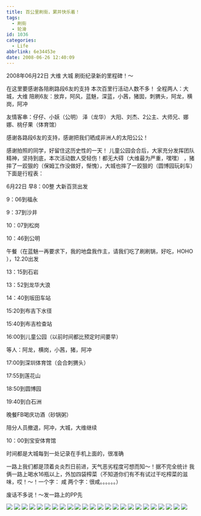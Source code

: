 ```yaml
---
title: 百公里刷街，累并快乐着！
tags:
  - 刷街
  - 轮滑
id: 1036
categories:
  - Life
abbrlink: 6e34453e
date: 2008-06-26 12:40:09
---
```


2008年06月22日 大维 大城 刷街纪录新的里程碑！～

 在这里要感谢各陪刷路段6友的支持
 本次百里行活动人数不多！
全程两人：大城，大维
陪刷6友：放弃，阿风，蓝魅，深蓝，小茜，猪囡，刺猬头，阿龙，横岗，阿冲

友情客串：仔仔、小妖（公明） 泽（龙华） 大阳、刘杰、2公主、大师兄、娜娜、桃仔果（体育馆）

感谢各路段6友的支持，感谢把我们晒成非洲人的太阳公公！

感谢拍照的同学，好留住这历史性的一天！
儿童公园会合后，大家充分发挥团队精神，坚持到底，本次活动数人受轻伤！都无大碍（大维最为严重，嘿嘿） ，猪摔了一跤狠的（保姆工作没做好，惭愧），大城也摔了一跤狠的（圆博园玩刹车）
下面是行程表：

6月22日 早8：00整 大新百货出发

 9：06到福永

 9：37到沙井

 10：07到松岗

 10：46到公明

 午餐（在蓝魅一再要求下，我的地盘我作主，请我们吃了刷刷锅，好吃，HOHO ），12.20出发

 13：15到石岩

 13：52到龙华大浪

 14：40到坂田车站

 15:20到布吉下水径

 15:40到布吉检查站

 16:00到儿童公园（以前时间都比预定时间要早）

 等人：阿龙，横岗，小茜，猪，阿冲

 17:00到深圳体育馆（会合刺猬头）

 17:55到莲花山

 18:50到圆博园

 19:40到白石洲

 晚餐FB喝庆功酒（砂锅粥）

 陪分人员撤退，阿冲，大城，大维继续

 10：00到宝安体育馆

 时间都是大城每到一处记录在手机上面的，很准确

一路上我们都是顶着炎炎烈日前进，天气恶劣程度可想而知～！据不完全统计 我俩一路上喝水16瓶以上，外加四袋榨菜（不知道你们有不有试过干吃榨菜的滋味，哎！～！一个字： 咸 两个字：很咸。。。。。。）

 废话不多说！～发一路上的PP先
<!--more-->
![](/images/2008/06/26_26_124009_10210.jpg) 
![](/images/2008/06/26_26_124009_0_10211.jpg) 
![](/images/2008/06/26_26_124009_1_10212.jpg) 
![](/images/2008/06/26_26_124009_2_10213.jpg) 
![](/images/2008/06/26_26_124009_3_10214.jpg) 
![](/images/2008/06/26_26_124009_4_10215.jpg) 
![](/images/2008/06/26_26_124009_5_10216.jpg) 
![](/images/2008/06/26_26_124009_6_10217.jpg) 
![](/images/2008/06/26_26_124009_7_10218.jpg) 
![](/images/2008/06/26_26_124009_8_10219.jpg) 
![](/images/2008/06/26_26_124009_9_10220.jpg) 
![](/images/2008/06/26_26_124009_10_10221.jpg) 
![](/images/2008/06/26_26_124009_11_10222.jpg) 
![](/images/2008/06/26_26_124009_12_10223.jpg) 
![](/images/2008/06/26_26_124009_13_10224.jpg) 
![](/images/2008/06/26_26_124009_14_10225.jpg) 
![](/images/2008/06/26_26_124009_16_10226.jpg) 
![](/images/2008/06/26_26_124009_17_10227.jpg) 
![](/images/2008/06/26_26_124009_18_10228.jpg) 
![](/images/2008/06/26_26_124009_19_10229.jpg) 
![](/images/2008/06/26_26_124009_20_10230.jpg) 
![](/images/2008/06/26_26_124009_21_10231.jpg) 
![](/images/2008/06/26_26_124009_22_10232.jpg) 
![](/images/2008/06/26_26_124009_23_10233.jpg)